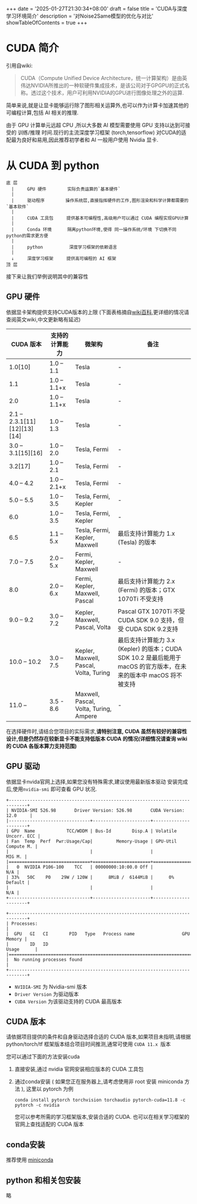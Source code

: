 +++
date = '2025-01-27T21:30:34+08:00'
draft = false
title = 'CUDA与深度学习环境简介'
description = '对Noise2Same模型的优化与对比'   
showTableOfContents = true
+++
# CUDA 简介
引用自wiki:
> CUDA（Compute Unified Device Architecture，统一计算架构）是由英伟达NVIDIA所推出的一种软硬件集成技术，是该公司对于GPGPU的正式名称。透过这个技术，用户可利用NVIDIA的GPU进行图像处理之外的运算.

简单来说,就是让显卡能够运行除了图形相关运算外,也可以作为计算卡加速其他的可编程计算,包括 AI 相关的推理. 

由于 GPU 计算单元远超 CPU ,所以大多数 AI 模型需要使用 GPU 支持以达到可接受的 训练/推理 时间.现行的主流深度学习框架 (torch,tensorflow) 对CUDA的适配最为良好和易用,因此推荐初学者和 AI 一般用户使用 Nvidia 显卡.

# 从 CUDA 到 python
```
底 层
  |     GPU 硬件        实际负责运算的`基本硬件`
  | 
  |     驱动程序        操作系统层,直接指挥硬件的工作,图形渲染和科学计算都需要的`基本软件`
  | 
  |     CUDA 工具包     提供基本可编程性,高级用户可以通过 CUDA 编程实现GPU计算
  | 
  |     Conda 环境      隔离python环境,使得 同一操作系统/环境 下切换不同python的需求更方便
  | 
  |     python          深度学习框架的依赖语言
  | 
  ↓     深度学习框架     提供高可编程的 AI 框架
顶 层
```

接下来让我们举例说明其中的兼容性  


## GPU 硬件   
依据显卡架构提供支持CUDA版本的上限 (下面表格摘自[wiki百科](https://zh.wikipedia.org/wiki/CUDA),更详细的情况请查阅英文wiki,中文更新略有延迟)  

| CUDA 版本 | 支持的计算能力 | 微架构 | 备注 |
| --- | --- | --- | --- |
| 1.0[10] | 1.0 – 1.1 | Tesla | - |
| 1.1 | 1.0 – 1.1+x | Tesla | - |
| 2.0 | 1.0 – 1.1+x | Tesla | - |
| 2.1 – 2.3.1[11][12][13][14] | 1.0 – 1.3 | Tesla | - |
| 3.0 – 3.1[15][16] | 1.0 – 2.0 | Tesla, Fermi | - |
| 3.2[17] | 1.0 – 2.1 | Tesla, Fermi | - |
| 4.0 – 4.2 | 1.0 – 2.1+x | Tesla, Fermi | - |
| 5.0 – 5.5 | 1.0 – 3.5 | Tesla, Fermi, Kepler | - |
| 6.0 | 1.0 – 3.5 | Tesla, Fermi, Kepler | - |
| 6.5 | 1.1 – 5.x | Tesla, Fermi, Kepler, Maxwell | 最后支持计算能力 1.x (Tesla) 的版本 |
| 7.0 – 7.5 | 2.0 – 5.x | Fermi, Kepler, Maxwell | - |
| 8.0 | 2.0 – 6.x | Fermi, Kepler, Maxwell, Pascal | 最后支持计算能力 2.x (Fermi) 的版本；GTX 1070Ti 不受支持 |
| 9.0 – 9.2 | 3.0 – 7.2 | Kepler, Maxwell, Pascal, Volta | Pascal GTX 1070Ti 不受 CUDA SDK 9.0 支持，但受 CUDA SDK 9.2支持 |
| 10.0 – 10.2 | 3.0 – 7.5 | Kepler, Maxwell, Pascal, Volta, Turing | 最后支持计算能力 3.x (Kepler) 的版本；CUDA SDK 10.2 是最后能用于 macOS 的官方版本，在未来的版本中 macOS 将不被支持 |
| 11.0 – | 3.5 - 8.6 | Maxwell, Pascal, Volta, Turing, Ampere | - |

在选择硬件时,请结合您项目的实际需求,**请特别注意, CUDA 虽然有较好的兼容性设计,但是仍然存在较新显卡不能支持低版本 CUDA 的情况(详细情况请查询 wiki 的 CUDA 各版本算力支持范围)**

## GPU 驱动
依据显卡nvida官网上选择,如果您没有特殊需求,建议使用最新版本驱动
安装完成后,使用`nvidia-smi` 即可查看 GPU 状况.
```
+-----------------------------------------------------------------------------+
| NVIDIA-SMI 526.98       Driver Version: 526.98       CUDA Version: 12.0     |
|-------------------------------+----------------------+----------------------+
| GPU  Name            TCC/WDDM | Bus-Id        Disp.A | Volatile Uncorr. ECC |
| Fan  Temp  Perf  Pwr:Usage/Cap|         Memory-Usage | GPU-Util  Compute M. |
|                               |                      |               MIG M. |
|===============================+======================+======================|
|   0  NVIDIA P106-100    TCC   | 00000000:10:00.0 Off |                  N/A |
| 33%   50C    P0    29W / 120W |      8MiB /  6144MiB |      0%      Default |
|                               |                      |                  N/A |
+-------------------------------+----------------------+----------------------+

+-----------------------------------------------------------------------------+
| Processes:                                                                  |
|  GPU   GI   CI        PID   Type   Process name                  GPU Memory |
|        ID   ID                                                   Usage      |
|=============================================================================|
|  No running processes found                                                 |
+-----------------------------------------------------------------------------+
```

- `NVIDIA-SMI` 为 Nvidia-smi 版本  
- `Driver Version` 为驱动版本
- `CUDA Version` 为该驱动支持的 CUDA 最高版本 

## CUDA 版本
请依据项目提供的条件和自身驱动选择合适的 CUDA 版本,如果项目未指明,请根据 python/torch/tf 框架版本结合项目时间推测,通常可使用 `CUDA 11.x `版本  

您可以通过下面的方法安装cuda

1. 直接安装,通过 nvidia 官网安装相应版本的 CUDA 工具包  

2. 通过conda安装 ( 如果您正在服务器上,请考虑使用非 root 安装 miniconda 方法 ), 这里以 pytorch 为例
    ```shell
    conda install pytorch torchvision torchaudio pytorch-cuda=11.8 -c pytorch -c nvidia
    ```
    您可以参考所需的学习框架版本,安装合适的 CUDA. 也可以在相关学习框架的官网上查找适配的 CUDA 版本

## conda安装
推荐使用 [miniconda](https://docs.anaconda.com/free/miniconda/index.html)

## python 和相关包安装
略
